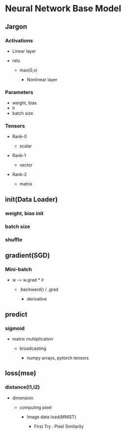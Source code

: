 # Neural Network Base Model

## Jargon

### Activations

- Linear layer
- relu

	- max(0,x)

		- Nonlinear layer

### Parameters

- weight, bias
- lr
- batch size

### Tensors

- Rank-0

	- scalar

- Rank-1

	- vector

- Rank-2

	- matrix

## init(Data Loader)

### weight, bias init

### batch size

### shuffle

## gradient(SGD)

### Mini-batch

- w -= w.grad * lr

	- .backward() / .grad

		- derivative

## predict

### sigmoid

- matrix multiplication

	- broadcasting

		- numpy arrays, pytorch tensors

## loss(mse)

### distance(l1,l2)

- dimension

	- computing pixel

		- Image data load(MNIST)

			- First Try : Pixel Similarity

## 

